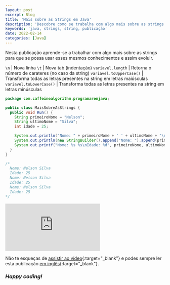 ```yaml
---
layout: post
excerpt: Blog
title: 'Mais sobre as Strings em Java'
description: 'Descobre como se trabalha com algo mais sobre as strings na linguagem de programação Java. Obtém respostas às tuas dúvidas com a teoria e os exemplos apresentados.'
keywords: 'java, strings, string, publicação'
date: 2022-02-14
categories: [Java]
---
```


Nesta publicação aprende-se a trabalhar com algo mais sobre as strings para que se possa usar esses mesmos conhecimentos e assim evoluir.

`\n` | Nova linha
`\t` | Nova tab (indentação)
`variavel.length` | Retorna o número de carateres (no caso da string)
`variavel.toUpperCase()` | Transforma todas as letras presentes na string em letras maiúsculas
`variavel.toLowerCase()` | Transforma todas as letras presentes na string em letras minúsculas

```java
package com.caffeinealgorithm.programaremjava;

public class MaisSobreAsStrings {
  public void Run() {
    String primeiroNome = "Nelson";
    String ultimoNome = "Silva";
    int idade = 25;

    System.out.println("Nome: " + primeiroNome + ' ' + ultimoNome + "\nIdade: " + idade);
    System.out.println(new StringBuilder().append("Nome: ").append(primeiroNome).append(' ').append(ultimoNome).append("\nIdade: ").append(idade));
    System.out.printf("Nome: %s %s\nIdade: %d", primeiroNome, ultimoNome, idade);
  }
}

/*
  Nome: Nelson Silva
  Idade: 25
  Nome: Nelson Silva
  Idade: 25
  Nome: Nelson Silva
  Idade: 25
*/
```

<div class="video-container">
  <iframe src="https://www.youtube.com/embed/Vk0V-iw_LWo" frameborder="0" allowfullscreen></iframe>
</div>

Não te esqueças de [assistir ao vídeo](https://youtu.be/Vk0V-iw_LWo){:target="\_blank"} e podes sempre ler esta publicação [em inglês](https://nelsonsilvadev.com/blog/more-about-strings-in-java/){:target="\_blank"}.

### _Happy coding!_
